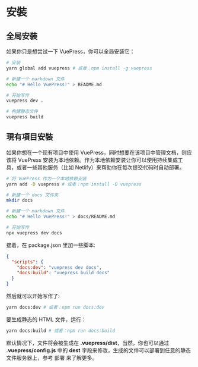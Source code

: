 
#  安裝

## 全局安装

如果你只是想尝试一下 VuePress，你可以全局安装它：
``` bash
# 安装
yarn global add vuepress # 或者：npm install -g vuepress

# 新建一个 markdown 文件
echo "# Hello VuePress!" > README.md

# 开始写作
vuepress dev .

# 构建静态文件
vuepress build 
```

## 現有項目安裝
如果你想在一个现有项目中使用 VuePress，同时想要在该项目中管理文档，则应该将 VuePress 安装为本地依赖。作为本地依赖安装让你可以使用持续集成工具，或者一些其他服务（比如 Netlify）来帮助你在每次提交代码时自动部署。

``` bash
# 将 VuePress 作为一个本地依赖安装
yarn add -D vuepress # 或者：npm install -D vuepress

# 新建一个 docs 文件夹
mkdir docs

# 新建一个 markdown 文件
echo "# Hello VuePress!" > docs/README.md

# 开始写作
npx vuepress dev docs
```

接着，在 package.json 里加一些脚本:
``` json
{
  "scripts": {
    "docs:dev": "vuepress dev docs",
    "docs:build": "vuepress build docs"
  }
}
```

然后就可以开始写作了:
```bash
yarn docs:dev # 或者：npm run docs:dev
```

要生成静态的 HTML 文件，运行：
```bash
yarn docs:build # 或者：npm run docs:build
```

默认情况下，文件将会被生成在 **.vuepress/dist**，当然，你也可以通过 **.vuepress/config.js** 中的 **dest** 字段来修改，生成的文件可以部署到任意的静态文件服务器上，参考 部署 来了解更多。

